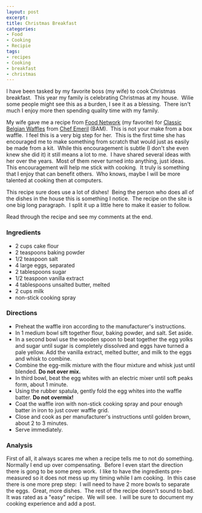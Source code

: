 ```yaml
---
layout: post
excerpt:
title: Christmas Breakfast
categories:
- Food
- Cooking
- Recipie
tags:
- recipes
- Cooking
- breakfast
- christmas
---
```

<p style="text-align: left;">I have been tasked by my favorite boss (my wife) to cook Christmas breakfast.&nbsp; This year my family is celebrating Christmas at my house.&nbsp; Wilie some people might see this as a burden, I see it as a blessing.&nbsp; There isn't much I enjoy more then spending quality time with my family.</p>
<p style="text-align: left;">My wife gave me a recipe from <a href="http://www.foodnetwork.com/" target="_blank">Food Network</a> (my favorite) for <a href="http://www.foodnetwork.com/recipes/emeril-lagasse/classic-belgian-waffles-recipe/index.html" target="_blank">Classic Belgian Waffles</a> from <a href="http://www.foodnetwork.com/emeril-lagasse/index.html" target="_blank">Chef Emeril</a> (BAM).&nbsp; This is not your make from a box waffle.&nbsp; I feel this is a very big step for her.&nbsp; This is the first time she has encouraged me to make something from scratch that would just as easily be made from a kit.&nbsp; While this encouragement is subtle (I don't she even knew she did it) it still means a lot to me.&nbsp; I have shared several ideas with her over the years.&nbsp; Most of them never turned into anything, just ideas.&nbsp; This encouragement will help me stick with cooking.&nbsp; It truly is something that I enjoy that can benefit others.&nbsp; Who knows, maybe I will be more talented at cooking then at computers.</p>
<p style="text-align: left;">This recipe sure does use a lot of dishes!&nbsp; Being the person who does all of the dishes in the house this is something I notice.&nbsp; The recipe on the site is one big long paragraph.&nbsp; I split it up a little here to make it easier to follow.</p>
<p style="text-align: left;">Read through the recipe and see my comments at the end.</p>

<h3 style="text-align: left;">Ingredients</h3>
<ul style="text-align: left;">
	<li>2 cups cake flour</li>
	<li>2 teaspoons baking powder</li>
	<li>1/2 teaspoon salt</li>
	<li>4 large eggs, separated</li>
	<li>2 tablespoons sugar</li>
	<li>1/2 teaspoon vanilla extract</li>
	<li>4 tablespoons unsalted butter, melted</li>
	<li>2 cups milk</li>
	<li>non-stick cooking spray</li>
</ul>
<h3 style="text-align: left;">Directions</h3>
<ul style="text-align: left;">
	<li>Preheat the waffle iron according to the manufacturer's instructions.</li>
	<li>In 1 medium bowl sift together flour, baking powder, and salt. Set aside.</li>
	<li>In a second bowl use the wooden spoon to beat together the egg yolks and sugar until sugar is completely dissolved and eggs have turned a pale yellow. Add the vanilla extract, melted butter, and milk to the eggs and whisk to combine.</li>
	<li>Combine the egg-milk mixture with the flour mixture and whisk just until blended. <strong>Do not over mix.</strong></li>
	<li>In third bowl, beat the egg whites with an electric mixer until soft peaks form, about 1 minute.</li>
	<li>Using the rubber spatula, gently fold the egg whites into the waffle batter. <strong>Do not overmix! </strong></li>
	<li>Coat the waffle iron with non-stick cooking spray and pour enough batter in iron to just cover waffle grid.</li>
	<li>Close and cook as per manufacturer's instructions until golden brown, about 2 to 3 minutes.</li>
	<li>Serve immediately.</li>
</ul>
<h3 style="text-align: left;">Analysis</h3>
<p style="text-align: left;">First of all, it always scares me when a recipe tells me to not do something.&nbsp; Normally I end up over compensating.&nbsp; Before I even start the direction there is gong to be some prep work.&nbsp; I like to have the ingredients pre-measured so it does not mess up my timing while I am cooking.&nbsp; In this case there is one more prep step:&nbsp; I will need to have 2 more bowls to separate the eggs.&nbsp; Great, more dishes.&nbsp; The rest of the recipe doesn't sound to bad.&nbsp; It was rated as a "easy" recipe.&nbsp; We will see.&nbsp; I will be sure to document my cooking experience and add a post.</p>
